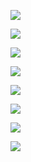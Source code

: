 
![](../img/00_roadmap.png)

<div style="page-break-after: always;"></div> 

![](../img/10_cover.png)

<div style="page-break-after: always;"></div> 

![](../img/10_toc.png)

<div style="page-break-after: always;"></div> 

![](../img/11_env_prep.png)

<div style="page-break-after: always;"></div> 

![](../img/12_dtype.png)

<div style="page-break-after: always;"></div> 

![](../img/13_func.png)

<div style="page-break-after: always;"></div> 

![](../img/14_class.png)

<div style="page-break-after: always;"></div> 

![](../img/15_lib.png)

<div style="page-break-after: always;"></div> 
